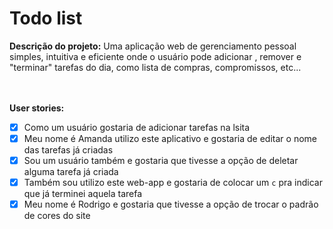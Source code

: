 # Todo list
 
**Descrição do projeto:**
Uma aplicação web de gerenciamento pessoal simples, intuitiva e eficiente onde o usuário pode adicionar , remover e "terminar" tarefas do dia, como lista de compras, compromissos, etc...  <br/><br/>
<br/>

**User stories:**
 - [x] Como um usuário gostaria de adicionar tarefas na lsita
 - [x] Meu nome é Amanda utilizo este aplicativo e gostaria de editar o nome das tarefas já criadas
 - [x] Sou um usuário também e gostaria que tivesse a opção de deletar alguma tarefa já criada
 - [x] Também sou utilizo este web-app e gostaria de colocar um `c` pra indicar que já terminei aquela tarefa 
 - [x] Meu nome é Rodrigo e gostaria que tivesse a opção de trocar o padrão de cores do site
<br/>

